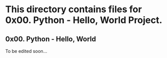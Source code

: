 # This directory contains files for 0x00. Python - Hello, World Project.

## 0x00. Python - Hello, World

To be edited soon...
